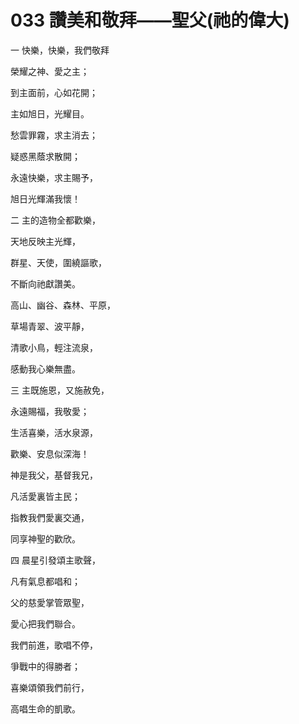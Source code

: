 # 033 讚美和敬拜——聖父(祂的偉大)

一 快樂，快樂，我們敬拜

榮耀之神、愛之主；

到主面前，心如花開；

主如旭日，光耀目。

愁雲罪霧，求主消去；

疑惑黑蔭求散開；

永遠快樂，求主賜予，

旭日光輝滿我懷！

二 主的造物全都歡樂，

天地反映主光輝，

群星、天使，圍繞謳歌，

不斷向祂獻讚美。

高山、幽谷、森林、平原，

草場青翠、波平靜，

清歌小鳥，輕注流泉，

感動我心樂無盡。

三 主既施恩，又施赦免，

永遠賜福，我敬愛；

生活喜樂，活水泉源，

歡樂、安息似深海！

神是我父，基督我兄，

凡活愛裏皆主民；

指教我們愛裏交通，

同享神聖的歡欣。

四 晨星引發頌主歌聲，

凡有氣息都唱和；

父的慈愛掌管眾聖，

愛心把我們聯合。

我們前進，歌唱不停，

爭戰中的得勝者；

喜樂頌領我們前行，

高唱生命的凱歌。

